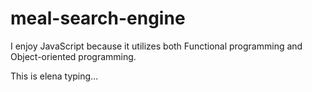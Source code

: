 # meal-search-engine

I enjoy JavaScript because it utilizes both Functional programming and Object-oriented programming.

This is elena typing... 